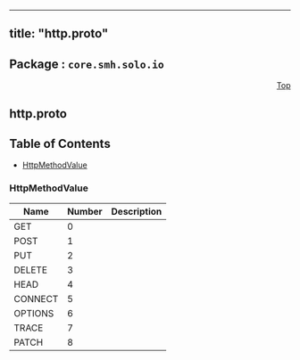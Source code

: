 
---
title: "http.proto"
---

## Package : `core.smh.solo.io`



<a name="top"></a>

<a name="API Reference for http.proto"></a>
<p align="right"><a href="#top">Top</a></p>

## http.proto


## Table of Contents

  - [HttpMethodValue](#core.smh.solo.io.HttpMethodValue)





 <!-- end messages -->


<a name="core.smh.solo.io.HttpMethodValue"></a>

### HttpMethodValue


| Name | Number | Description |
| ---- | ------ | ----------- |
| GET | 0 |  |
| POST | 1 |  |
| PUT | 2 |  |
| DELETE | 3 |  |
| HEAD | 4 |  |
| CONNECT | 5 |  |
| OPTIONS | 6 |  |
| TRACE | 7 |  |
| PATCH | 8 |  |


 <!-- end enums -->

 <!-- end HasExtensions -->

 <!-- end services -->

